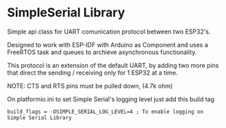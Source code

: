 # SimpleSerial Library

Simple api class for UART comunication protocol between two ESP32's.

Designed to work with ESP-IDF with Arduino as Component and uses a FreeRTOS task and queues to archieve asynchronous functionality.

This protocol is an extension of the default UART, by adding two more pins that direct the sending / receiving only for 1 ESP32 at a time.

NOTE: CTS and RTS pins must be pulled down, (4.7k ohm)

On platformio.ini to set Simple Serial's logging level just add this build tag

```
build_flags = -DSIMPLE_SERIAL_LOG_LEVEL=4 ; To enable logging on Simple Serial Library
```
